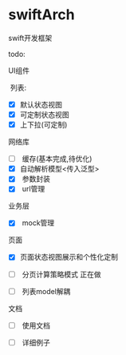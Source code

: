 # swiftArch

swift开发框架

todo:

UI组件 

​      列表: 

- [x] ​        默认状态视图
- [x] ​       可定制状态视图  
- [x] ​       上下拉(可定制) 

网络库

- [ ] ​               缓存(基本完成,待优化)
- [x] ​               自动解析模型<传入泛型>
- [x] ​               参数封装 
- [x] ​               url管理  

业务层  

- [x] ​	         mock管理

页面

- [x] ​		页面状态视图展示和个性化定制
- [ ] ​		分页计算策略模式  正在做
- [ ] ​		列表model解耦



文档

- [ ] ​		使用文档
- [ ] ​		详细例子

 